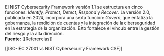 El NIST Cybersecurity Framework versión 1.1 se estructura en cinco funciones: *Identify, Protect, Detect, Respond* y *Recover*. La versión 2.0, publicada en 2024, incorpora una sexta función: *Govern*, que enfatiza la gobernanza, la rendición de cuentas y la integración de la ciberseguridad en la estrategia de la organización. Esto fortalece el vínculo entre la gestión del riesgo y la alta dirección.  
**Fuente:** [[Referencias]]

[[ISO-IEC 27001 vs NIST Cybersecurity Framework CSF]]

